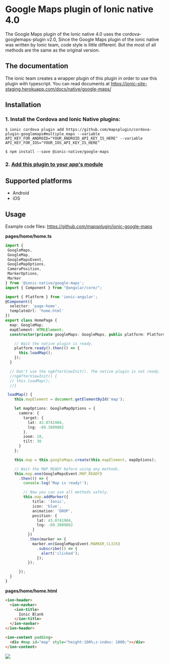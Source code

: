 # Google Maps plugin of Ionic native 4.0

The Google Maps plugin of the Ionic native 4.0 uses the cordova-googlemaps-plugin v2.0,
Since the Google Maps plugin of the ionic native was written by Ionic team, code style is little different.
But the most of all methods are the same as the original version.

## The documentation

The ionic team creates a wrapper plugin of this plugin in order to use this plugin with typescript.
You can read documents at https://ionic-site-staging.herokuapp.com/docs/native/google-maps/

## Installation

### 1. Install the Cordova and Ionic Native plugins:

```
$ ionic cordova plugin add https://github.com/mapsplugin/cordova-plugin-googlemaps#multiple_maps --variable API_KEY_FOR_ANDROID="YOUR_ANDROID_API_KEY_IS_HERE" --variable API_KEY_FOR_IOS="YOUR_IOS_API_KEY_IS_HERE"

$ npm install --save @ionic-native/google-maps
```

### 2. [Add this plugin to your app's module](https://ionicframework.com/docs/native/#Add_Plugins_to_Your_App_Module)


## Supported platforms

- Android
- iOS

## Usage

Example code files: https://github.com/mapsplugin/ionic-google-maps

**pages/home/home.ts**

```TypeScript
import {
 GoogleMaps,
 GoogleMap,
 GoogleMapsEvent,
 GoogleMapOptions,
 CameraPosition,
 MarkerOptions,
 Marker
} from '@ionic-native/google-maps';
import { Component } from "@angular/core/";

import { Platform } from 'ionic-angular';
@Component({
  selector: 'page-home',
  templateUrl: 'home.html'
})
export class HomePage {
  map: GoogleMap;
  mapElement: HTMLElement;
  constructor(private googleMaps: GoogleMaps, public platform: Platform) {

    // Wait the native plugin is ready.
    platform.ready().then(() => {
      this.loadMap();
    });
  }

  // Don't use the ngAfterViewInit(). The native plugin is not ready.
  //ngAfterViewInit() {
  // this.loadMap();
  //}

 loadMap() {
    this.mapElement = document.getElementById('map');

    let mapOptions: GoogleMapOptions = {
      camera: {
        target: {
          lat: 43.0741904,
          lng: -89.3809802
        },
        zoom: 18,
        tilt: 30
      }
    };

    this.map = this.googleMaps.create(this.mapElement, mapOptions);

    // Wait the MAP_READY before using any methods.
    this.map.one(GoogleMapsEvent.MAP_READY)
      .then(() => {
        console.log('Map is ready!');

        // Now you can use all methods safely.
        this.map.addMarker({
            title: 'Ionic',
            icon: 'blue',
            animation: 'DROP',
            position: {
              lat: 43.0741904,
              lng: -89.3809802
            }
          })
          .then(marker => {
            marker.on(GoogleMapsEvent.MARKER_CLICK)
              .subscribe(() => {
                alert('clicked');
              });
          });

      });
  }
}
```

**pages/home/home.html**

```html
<ion-header>
  <ion-navbar>
    <ion-title>
      Ionic Blank
    </ion-title>
  </ion-navbar>
</ion-header>

<ion-content padding>
  <div #map id="map" style="height:100%;z-index: 1000;"></div>  
</ion-content>
```

![](usage_example.png)
